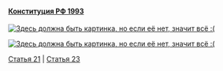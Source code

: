 #### [Конституция РФ 1993](https://lalawland.github.io/eurasia/russia/const)

[![Здесь должна быть картинка, но если её нет, значит всё :(](https://sun9-west.userapi.com/sun9-9/s/v1/ig2/TiiOt094D8swzvoa2IaAyBUo3M2y-vze6ys-MoIoQza7YdMpNBDQ0COOR3A8bOnA3QGhVQ6IvpCJKP26tIw2CX_q.jpg?size=1280x720&quality=95&type=album)](https://sun9-west.userapi.com/sun9-9/s/v1/ig2/TiiOt094D8swzvoa2IaAyBUo3M2y-vze6ys-MoIoQza7YdMpNBDQ0COOR3A8bOnA3QGhVQ6IvpCJKP26tIw2CX_q.jpg?size=1280x720&quality=95&type=album)

[![Здесь должна быть картинка, но если её нет, значит всё :(](https://sun9-east.userapi.com/sun9-18/s/v1/ig2/taL-3HI3jiVJX-DIhtjvB_jtA2VeqzFf4ikvoCr16WxuPOHANKaSgDeH30gb1PUFy1NOL6FzQ678OgT88r7OZl9p.jpg?size=1280x720&quality=95&type=album)](https://sun9-east.userapi.com/sun9-18/s/v1/ig2/taL-3HI3jiVJX-DIhtjvB_jtA2VeqzFf4ikvoCr16WxuPOHANKaSgDeH30gb1PUFy1NOL6FzQ678OgT88r7OZl9p.jpg?size=1280x720&quality=95&type=album)

[Статья 21](https://lalawland.github.io/eurasia/russia/const/art21) | [Статья 23](https://lalawland.github.io/eurasia/russia/const/art23)
